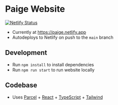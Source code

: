 # Paige Website

[![Netlify Status](https://api.netlify.com/api/v1/badges/0a277fe1-cde2-4001-b2e5-690cec1aaf81/deploy-status)](https://app.netlify.com/sites/paige/deploys)

- Currently at https://paige.netlify.app
- Autodeploys to Netlify on push to the `main` branch

## Development

- Run `npm install` to install dependencies
- Run `npm run start` to run website locally

## Codebase

- Uses [Parcel](https://parceljs.org) + [React](https://reactjs.org) + [TypeScript](https://www.typescriptlang.org) + [Tailwind](https://tailwindcss.com)
